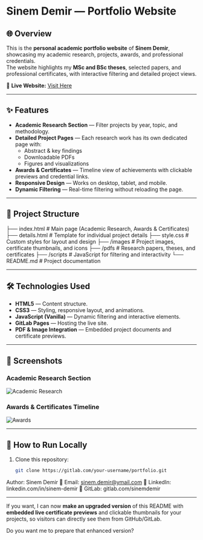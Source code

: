 # Sinem Demir — Portfolio Website

## 🌐 Overview
This is the **personal academic portfolio website** of **Sinem Demir**, showcasing my academic research, projects, awards, and professional credentials.  
The website highlights my **MSc and BSc theses**, selected papers, and professional certificates, with interactive filtering and detailed project views.

🔗 **Live Website:** [Visit Here](https://sinemdemir-portfolio-0a721d.gitlab.io/)

---

## ✨ Features
- **Academic Research Section** — Filter projects by year, topic, and methodology.
- **Detailed Project Pages** — Each research work has its own dedicated page with:
  - Abstract & key findings
  - Downloadable PDFs
  - Figures and visualizations
- **Awards & Certificates** — Timeline view of achievements with clickable previews and credential links.
- **Responsive Design** — Works on desktop, tablet, and mobile.
- **Dynamic Filtering** — Real-time filtering without reloading the page.

---

## 📂 Project Structure
├── index.html # Main page (Academic Research, Awards & Certificates)
├── details.html # Template for individual project details
├── style.css # Custom styles for layout and design
├── /images # Project images, certificate thumbnails, and icons
├── /pdfs # Research papers, theses, and certificates
├── /scripts # JavaScript for filtering and interactivity
└── README.md # Project documentation


---

## 🛠️ Technologies Used
- **HTML5** — Content structure.
- **CSS3** — Styling, responsive layout, and animations.
- **JavaScript (Vanilla)** — Dynamic filtering and interactive elements.
- **GitLab Pages** — Hosting the live site.
- **PDF & Image Integration** — Embedded project documents and certificate previews.

---

## 📸 Screenshots
### Academic Research Section
![Academic Research](images/screenshot_research_section.png)

### Awards & Certificates Timeline
![Awards](images/screenshot_awards.png)

---

## 🚀 How to Run Locally
1. Clone this repository:
   ```bash
   git clone https://gitlab.com/your-username/portfolio.git

Author: Sinem Demir
📧 Email: sinem.demir@ymail.com
🔗 LinkedIn: linkedin.com/in/sinem-demir
🔗 GitLab: gitlab.com/sinemdemir


---

If you want, I can now **make an upgraded version** of this README with **embedded live certificate previews** and clickable thumbnails for your projects, so visitors can directly see them from GitHub/GitLab.  

Do you want me to prepare that enhanced version?
